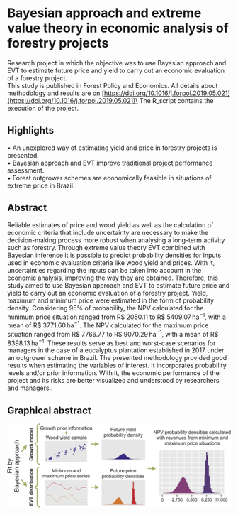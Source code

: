 # Bayesian approach and extreme value theory in economic analysis of forestry projects
Research project in which the objective was to use Bayesian approach and EVT to estimate
future price and yield to carry out an economic evaluation of a forestry project.\
This study is published in Forest Policy and Economics. All details about methodology and results
are on [https://doi.org/10.1016/j.forpol.2019.05.021](https://doi.org/10.1016/j.forpol.2019.05.021)\
The R_script contains the execution of the project.

## Highlights
• An unexplored way of estimating yield and price in forestry projects is presented.\
• Bayesian approach and EVT improve traditional project performance assessment.\
• Forest outgrower schemes are economically feasible in situations of extreme price in Brazil.

## Abstract
Reliable estimates of price and wood yield as well as the calculation of economic criteria that include uncertainty are necessary to make the decision-making process more robust when analysing a long-term activity such as forestry. Through extreme value theory EVT combined with Bayesian inference it is possible to predict probability densities for inputs used in economic evaluation criteria like wood yield and prices. With it, uncertainties regarding the inputs can be taken into account in the economic analysis, improving the way they are obtained. Therefore, this study aimed to use Bayesian approach and EVT to estimate future price and yield to carry out an economic evaluation of a forestry project. Yield, maximum and minimum price were estimated in the form of probability density. Considering 95% of probability, the NPV calculated for the minimum price situation ranged from R$ 2050.11 to R$ 5409.07 ha<sup>−1</sup>, with a mean of R$ 3771.60 ha<sup>−1</sup>. The NPV calculated for the maximum price situation ranged from R$ 7766.77 to R$ 9070.29 ha<sup>−1</sup>, with a mean of R$ 8398.13 ha<sup>−1</sup>. These results serve as best and worst-case scenarios for managers in the case of a eucalyptus plantation established in 2017 under an outgrower scheme in Brazil. The presented methodology provided good results when estimating the variables of interest. It incorporates probability levels and/or prior information. With it, the economic performance of the project and its risks are better visualized and understood by researchers and managers..

## Graphical abstract
<img src="./Images/abstract.jpg" width="800">
